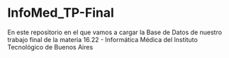 # InfoMed_TP-Final
En este repositorio en el que vamos a cargar la Base de Datos de nuestro trabajo final de la materia 16.22 - Informática Médica del Instituto Tecnológico de Buenos Aires
